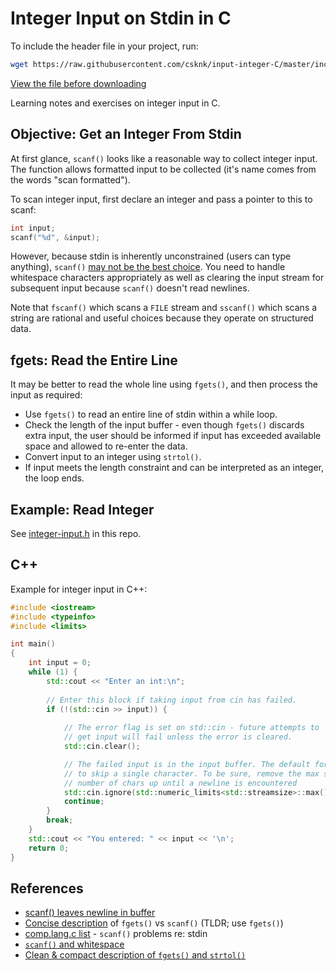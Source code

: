 Integer Input on Stdin in C
===========================

To include the header file in your project, run:

```bash
wget https://raw.githubusercontent.com/csknk/input-integer-C/master/include/integer-input.h
```
[View the file before downloading][6]


Learning notes and exercises on integer input in C.

Objective: Get an Integer From Stdin
------------------------------------
At first glance, `scanf()` looks like a reasonable way to collect integer input. The function allows formatted input to be collected (it's name comes from the words "scan formatted").

To scan integer input, first declare an integer and pass a pointer to this to scanf:

```c
int input;
scanf("%d", &input);
```

However, because stdin is inherently unconstrained (users can type anything), `scanf()` [may not be the best choice][2]. You need to handle whitespace characters appropriately as well as clearing the input stream for subsequent input because `scanf()` doesn't read newlines.

Note that `fscanf()` which scans a `FILE` stream and `sscanf()` which scans a string are rational and useful choices because they operate on structured data.

fgets: Read the Entire Line
---------------------------
It may be better to read the whole line using `fgets()`, and then process the input as required:

* Use `fgets()` to read an entire line of stdin within a while loop.
* Check the length of the input buffer - even though `fgets()` discards extra input, the user should be informed if input has exceeded available space and allowed to re-enter the data.
* Convert input to an integer using `strtol()`.
* If input meets the length constraint and can be interpreted as an integer, the loop ends.


Example: Read Integer
---------------------
See [integer-input.h](integer-input.h) in this repo.

C++
---
Example for integer input in C++:

```c++
#include <iostream>
#include <typeinfo>
#include <limits>

int main()
{
	int input = 0;
	while (1) {
		std::cout << "Enter an int:\n";
	
		// Enter this block if taking input from cin has failed.
		if (!(std::cin >> input)) {
	
			// The error flag is set on std::cin - future attempts to
			// get input will fail unless the error is cleared.
			std::cin.clear();

			// The failed input is in the input buffer. The default for `ignore` is
			// to skip a single character. To be sure, remove the max streamsize
			// number of chars up until a newline is encountered
			std::cin.ignore(std::numeric_limits<std::streamsize>::max(), '\n');
			continue;
		}
		break;
	}
	std::cout << "You entered: " << input << '\n';
	return 0;
}
```

References
----------
* [scanf() leaves newline in buffer][1]
* [Concise description][2] of `fgets()` vs `scanf()` (TLDR; use `fgets()`)
* [comp.lang.c list][3] - `scanf()` problems re: stdin
* [`scanf()` and whitespace][4]
* [Clean & compact description of `fgets()` and `strtol()`][5]

[1]: https://www.geeksforgeeks.org/problem-with-scanf-when-there-is-fgetsgetsscanf-after-it/
[2]: https://stackoverflow.com/a/3302594/3590673
[3]: http://c-faq.com/stdio/scanfprobs.html
[4]: http://c-faq.com/stdio/scanfhang.html
[5]: https://stackoverflow.com/a/26583890/3590673
[6]: https://github.com/csknk/input-integer-C/blob/master/include/integer-input.h
